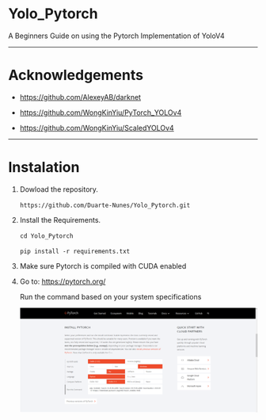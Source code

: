 # Yolo_Pytorch
A Beginners Guide on using the Pytorch Implementation of YoloV4

---
# Acknowledgements
+ https://github.com/AlexeyAB/darknet

+ https://github.com/WongKinYiu/PyTorch_YOLOv4

+ https://github.com/WongKinYiu/ScaledYOLOv4

---
# Instalation
1. Dowload the repository.

    `https://github.com/Duarte-Nunes/Yolo_Pytorch.git`
    
2. Install the Requirements.

    `cd Yolo_Pytorch`
    
    `pip install -r requirements.txt`
    
4. Make sure Pytorch is compiled with CUDA enabled
5. 
    Go to: https://pytorch.org/
    
    Run the command based on your system specifications
    
    ![alt text](https://github.com/Duarte-Nunes/Yolo_Pytorch/blob/main/images/pytorch_website.png "PyTorch Website")
    
